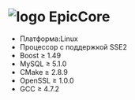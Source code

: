 # ![logo](http://evagames.net/images/bott2.png) EpicCore

+ Платформа:Linux
+ Процессор с поддержкой SSE2
+ Boost ≥ 1.49
+ MySQL ≥ 5.1.0
+ CMake ≥ 2.8.9
+ OpenSSL ≥ 1.0.0
+ GCC ≥ 4.7.2



